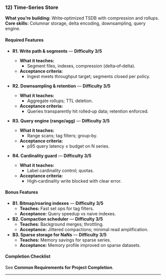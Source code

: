 ### 12) Time‑Series Store
**What you’re building:** Write‑optimized TSDB with compression and rollups.
**Core skills:** Columnar storage, delta encoding, downsampling, query engine.

#### Required Features
- **R1. Write path & segments** — **Difficulty 3/5**
  - **What it teaches:**
    - Segment files, indexes, compression (delta‑of‑delta).
  - **Acceptance criteria:**
    - Ingest meets throughput target; segments closed per policy.

- **R2. Downsampling & retention** — **Difficulty 3/5**
  - **What it teaches:**
    - Aggregate rollups; TTL deletion.
  - **Acceptance criteria:**
    - Queries transparently hit rolled‑up data; retention enforced.

- **R3. Query engine (range/agg)** — **Difficulty 3/5**
  - **What it teaches:**
    - Range scans; tag filters; group‑by.
  - **Acceptance criteria:**
    - p95 query latency ≤ budget on N series.

- **R4. Cardinality guard** — **Difficulty 3/5**
  - **What it teaches:**
    - Label cardinality control; quotas.
  - **Acceptance criteria:**
    - High‑cardinality write blocked with clear error.

#### Bonus Features
- **B1. Bitmap/roaring indexes** — **Difficulty 3/5**
  - **Teaches:** Fast set ops for tag filters.
  - **Acceptance:** Query speedup vs naive indexes.
- **B2. Compaction scheduler** — **Difficulty 3/5**
  - **Teaches:** Background merges; throttling.
  - **Acceptance:** Jittered compactions; minimal read amplification.
- **B3. Sparse storage for NaNs** — **Difficulty 3/5**
  - **Teaches:** Memory savings for sparse series.
  - **Acceptance:** Memory profile improved on sparse datasets.

#### Completion Checklist
See **Common Requirements for Project Completion**.

---
